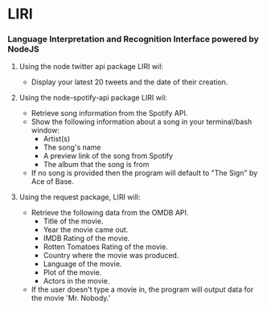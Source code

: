 # LIRI

### Language Interpretation and Recognition Interface powered by NodeJS

1. Using the node twitter api package LIRI wil: 
   * Display your latest  20 tweets and the date of their creation.
  
2. Using the node-spotify-api package LIRI wil: 
   * Retrieve song information from the Spotify API.
   * Show the following information about a song in your terminal/bash window:
       * Artist(s)
       * The song's name
       * A preview link of the song from Spotify
       * The album that the song is from
   * If no song is provided then the program will default to "The Sign" by Ace of Base.
 
3. Using the request package, LIRI will:
   * Retrieve the following data from the OMDB API.
      * Title of the movie.
      * Year the movie came out.
      * IMDB Rating of the movie.
      * Rotten Tomatoes Rating of the movie.
      * Country where the movie was produced.
      * Language of the movie.
      * Plot of the movie.
      * Actors in the movie.
   * If the user doesn't type a movie in, the program will output data for the movie 'Mr. Nobody.'
 


